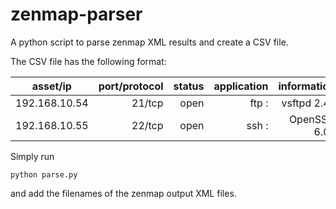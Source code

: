 # zenmap-parser
A python script to parse zenmap XML results and create a CSV file. 

The CSV file has the following format:

| asset/ip      | port/protocol | status  | application  | information  |
| ------------- | -------------:| -------:| ------------:| ------------:|
| 192.168.10.54 | 21/tcp        | open    |     ftp     :| vsftpd 2.4  :|
| 192.168.10.55 | 22/tcp        | open    |     ssh     :| OpenSSH 6.0 :|

Simply run 

```
python parse.py 
```

and add the filenames of the zenmap output XML files. 

